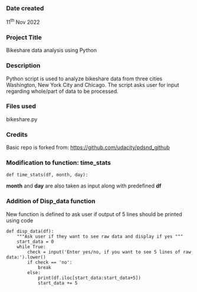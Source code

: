 ### Date created
11<sup>th</sup> Nov 2022

### Project Title
Bikeshare data analysis using Python

### Description
Python script is used to analyze bikeshare data from three cities Washington, New York City and Chicago. The script asks user for input regarding whole/part of data to be processed. 

### Files used
bikeshare.py

### Credits
Basic repo is forked from: https://github.com/udacity/pdsnd_github 

### Modification to function: time_stats

```
def time_stats(df, month, day):
``` 
**month** and **day** are also taken as input along with predefined **df** 

### Addition of Disp_data function 

New function is defined to ask user if output of 5 lines should be printed using code
```
def disp_data(df):
    """Ask user if they want to see raw data and display if yes """
    start_data = 0
    while True: 
        check = input('Enter yes/no, if you want to see 5 lines of raw data:').lower()
        if check == 'no':            
            break 
        else: 
            print(df.iloc[start_data:start_data+5]) 
            start_data += 5 
```